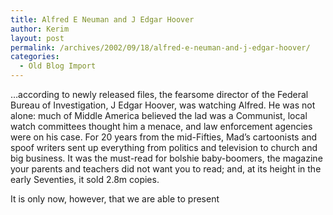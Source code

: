 ```yaml
---
title: Alfred E Neuman and J Edgar Hoover
author: Kerim
layout: post
permalink: /archives/2002/09/18/alfred-e-neuman-and-j-edgar-hoover/
categories:
  - Old Blog Import
---
```

&#8230;according to newly released files, the fearsome director of the Federal Bureau of Investigation, J Edgar Hoover, was watching Alfred. He was not alone: much of Middle America believed the lad was a Communist, local watch committees thought him a menace, and law enforcement agencies were on his case. For 20 years from the mid-Fifties, Mad&#8217;s cartoonists and spoof writers sent up everything from politics and television to church and big business. It was the must-read for bolshie baby-boomers, the magazine your parents and teachers did not want you to read; and, at its height in the early Seventies, it sold 2.8m copies.

It is only now, however, that we are able to present 

